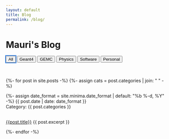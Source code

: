 ```yaml
---
layout: default
title: Blog
permalink: /blog/
---
```


# Mauri's Blog

<script>

function my_select(mysel) {
    var frame_id = mysel + '_content'
    console.log(frame_id)

    button_src  =  document.getElementById(frame_id).contentWindow.document.getElementById('html_button_selector').innerHTML;
    document.getElementById("html_button_selector").innerHTML = button_src;
    //document.getElementById("myTextField").focus();

    content_src =  document.getElementById(frame_id).contentWindow.document.getElementById('html_content_selector').innerHTML;
    document.getElementById("html_content_selector").innerHTML = content_src;

}
</script>




<div id="html_button_selector">
<div class="button-group">
<button onclick="my_select('all')      ; " style="outline: 2px solid #2a7ae2;" > All      </button>
<button onclick="my_select('geant4')   ; "                                     > Geant4   </button>
<button onclick="my_select('gemc')     ; "                                     > GEMC     </button>
<button onclick="my_select('physics')  ; "                                     > Physics  </button>
<button onclick="my_select('software') ; "                                     > Software </button>
<button onclick="my_select('personal') ; "                                     > Personal </button>
</div>
</div>

<br/>
<br/>


<div id="html_content_selector">

{%- for post in site.posts -%}
{%- assign cats = post.categories | join: " " -%}


{%- assign date_format = site.minima.date_format | default: "%b %-d, %Y" -%}
<span class="post-meta">{{ post.date | date: date_format }}<br></span>
<span class="post-meta">Category: {{ post.categories }}</span>

<br/>
<a href="{{ post.url | relative_url }}">{{post.title}}</a>
{{ post.excerpt }}
<br/>


{%- endfor -%}

</div>

<iframe id="all_content"       src="../search/all.html"        style="display:none"></iframe>
<iframe id="geant4_content"    src="../search/geant4.html"     style="display:none"></iframe>
<iframe id="gemc_content"      src="../search/gemc.html"       style="display:none"></iframe>
<iframe id="physics_content"   src="../search/physics.html"    style="display:none"></iframe>
<iframe id="software_content"  src="../search/software.html"   style="display:none"></iframe>
<iframe id="personal_content"  src="../search/personal.html"   style="display:none"></iframe>
